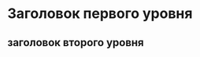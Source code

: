Заголовок первого уровня
========================

заголовок второго уровня
-----------------------
